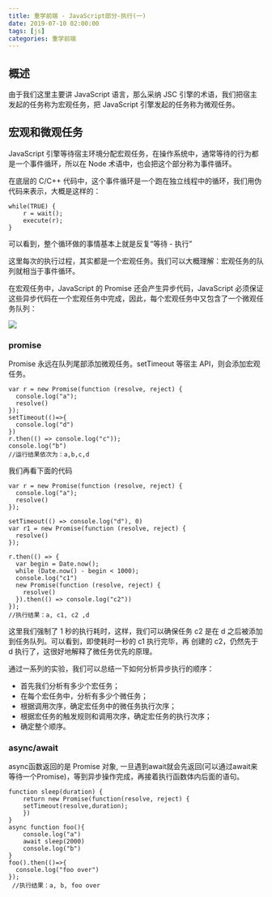 ```yaml
---
title: 重学前端 - JavaScript部分-执行(一)
date: 2019-07-10 02:00:00
tags: [js]
categories: 重学前端
---
```


## 概述
由于我们这里主要讲 JavaScript 语言，那么采纳 JSC 引擎的术语，我们把宿主发起的任务称为宏观任务，把 JavaScript 引擎发起的任务称为微观任务。

<!-- more -->
## 宏观和微观任务

JavaScript 引擎等待宿主环境分配宏观任务，在操作系统中，通常等待的行为都是一个事件循环，所以在 Node 术语中，也会把这个部分称为事件循环。

在底层的 C/C++ 代码中，这个事件循环是一个跑在独立线程中的循环，我们用伪代码来表示，大概是这样的：

	
	while(TRUE) {
	    r = wait();
	    execute(r);
	}

可以看到，整个循环做的事情基本上就是反复“等待 - 执行”  

这里每次的执行过程，其实都是一个宏观任务。我们可以大概理解：宏观任务的队列就相当于事件循环。

在宏观任务中，JavaScript 的 Promise 还会产生异步代码，JavaScript 必须保证这些异步代码在一个宏观任务中完成，因此，每个宏观任务中又包含了一个微观任务队列：


![](11-1.jpg)

### promise
Promise 永远在队列尾部添加微观任务。setTimeout 等宿主 API，则会添加宏观任务。


    var r = new Promise(function (resolve, reject) {
      console.log("a");
      resolve()
    });
    setTimeout(()=>{
      console.log("d")
    })
    r.then(() => console.log("c"));
    console.log("b")
    //运行结果依次为：a,b,c,d

我们再看下面的代码

    var r = new Promise(function (resolve, reject) {
      console.log("a");
      resolve()
    });

    setTimeout(() => console.log("d"), 0)
    var r1 = new Promise(function (resolve, reject) {
      resolve()
    });

    r.then(() => {
      var begin = Date.now();
      while (Date.now() - begin < 1000);
      console.log("c1")
      new Promise(function (resolve, reject) {
        resolve()
      }).then(() => console.log("c2"))
    });
    //执行结果：a, c1, c2 ,d

这里我们强制了 1 秒的执行耗时，这样，我们可以确保任务 c2 是在 d 之后被添加到任务队列。可以看到，即使耗时一秒的 c1 执行完毕，再 创建的 c2，仍然先于 d 执行了，这很好地解释了微任务优先的原理。

通过一系列的实验，我们可以总结一下如何分析异步执行的顺序：

- 首先我们分析有多少个宏任务；
- 在每个宏任务中，分析有多少个微任务；
- 根据调用次序，确定宏任务中的微任务执行次序；
- 根据宏任务的触发规则和调用次序，确定宏任务的执行次序；
- 确定整个顺序。

### async/await

async函数返回的是 Promise 对象, 一旦遇到await就会先返回(可以通过await来等待一个Promise)，等到异步操作完成，再接着执行函数体内后面的语句。

	function sleep(duration) {
        return new Promise(function(resolve, reject) {
        setTimeout(resolve,duration);
        })
    }
    async function foo(){
        console.log("a")
        await sleep(2000)
        console.log("b")
    }
    foo().then(()=>{
      console.log("foo over")
    });
     //执行结果：a, b, foo over
